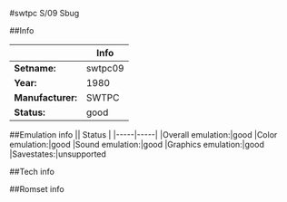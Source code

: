 #swtpc S/09 Sbug

##Info

||Info|
|-----|-----|
|**Setname:**|swtpc09
|**Year:**|1980
|**Manufacturer:**|SWTPC
|**Status:**|good

##Emulation info
|| Status |
|-----|-----|
|Overall emulation:|good
|Color emulation:|good
|Sound emulation:|good
|Graphics emulation:|good
|Savestates:|unsupported

##Tech info

##Romset info

<!--- START OF EDITED COMMENT DO NOT TOUCH TEXT ABOVE-->

